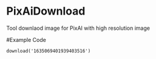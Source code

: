 # PixAiDownload
Tool downlaod image for PixAI with high resolution image

#Example Code

```
download('1635069401939403516')

```

